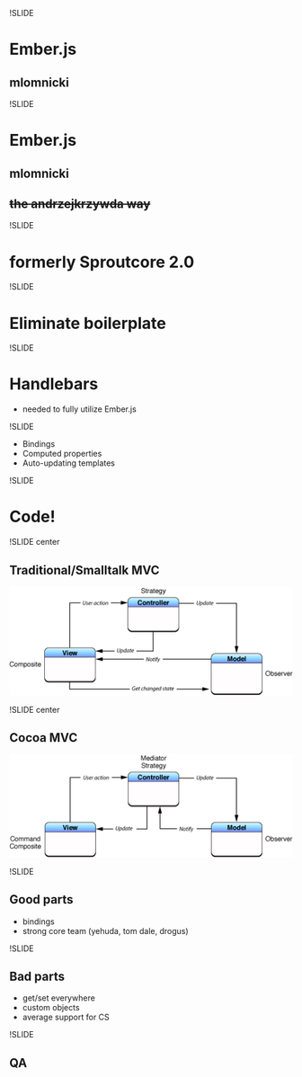 !SLIDE
# Ember.js #
## mlomnicki ##

!SLIDE
# Ember.js #
## mlomnicki ##
<h2 style="text-decoration: line-through">the andrzejkrzywda way</h2>

!SLIDE
# formerly Sproutcore 2.0 #

!SLIDE
# Eliminate boilerplate #

!SLIDE

# Handlebars #

* needed to fully utilize Ember.js

!SLIDE

* Bindings
* Computed properties
* Auto-updating templates

!SLIDE
# Code! #

!SLIDE center
## Traditional/Smalltalk MVC ##

![MVC](../images/traditional_mvc.gif)

!SLIDE center
## Cocoa MVC ##

![Cocoa](../images/cocoa_mvc.gif)

!SLIDE
## Good parts ##

* bindings
* strong core team (yehuda, tom dale, drogus)

!SLIDE
## Bad parts ##

* get/set everywhere
* custom objects
* average support for CS


!SLIDE
## QA ##
